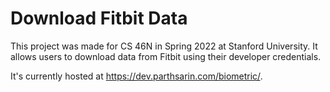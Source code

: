 # Download Fitbit Data

This project was made for CS 46N in Spring 2022 at Stanford University. It allows users to download data from Fitbit using their developer credentials.

It's currently hosted at <https://dev.parthsarin.com/biometric/>.
